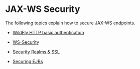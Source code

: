# JAX-WS Security

The following topics explain how to secure JAX-WS endpoints.

* [WildFly HTTP basic authentication](https://docs.jboss.org/author/display/WFLY8/Authentication)

* [WS-Security](https://docs.jboss.org/author/display/WFLY8/WS-Security)

* [Security Realms & SSL](https://docs.jboss.org/author/display/WFLY8/Security+Realms)

* [Securing EJBs](https://docs.jboss.org/author/display/WFLY8/Securing+EJBs)
